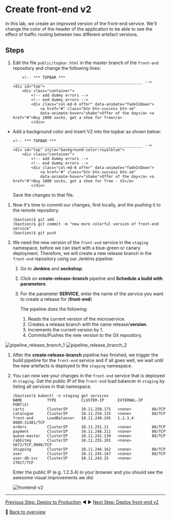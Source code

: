 # Create front-end v2

In this lab, we create an improved version of the front-end service. We'll change the color of the header of the application to be able to see the effect of traffic routing between two different artefact versions.

## Steps

1. Edit the file `public/topbar.html` in the master branch of the `front-end` repository and change the following lines:

    ```
        <!-- *** TOPBAR ***
    _________________________________________________________ -->
    <div id="top">
        <div class="container">
            <!-- add dummy errors -->
            <!-- end dummy errors -->
            <div class="col-md-6 offer" data-animate="fadeInDown">
                <a href="#" class="btn btn-success btn-sm"
                data-animate-hover="shake">Offer of the day</a> <a href="#">Buy 1000 socks, get a shoe for free</a>
            </div>
    ```

- Add a background color and insert V2 into the topbar as shown below:

    ```
    <!-- *** TOPBAR ***
    _________________________________________________________ -->
    <div id="top" style="background-color:royalblue"> 
        <div class="container">
            <!-- add dummy errors -->
            <!-- end dummy errors -->
            <div class="col-md-6 offer" data-animate="fadeInDown">
                <a href="#" class="btn btn-success btn-sm"
                data-animate-hover="shake">Offer of the day</a> <a href="#">Buy 1000 socks, get a shoe for free - V2</a>
            </div>
    ```

    Save the changes to that file.

1. Now it's time to commit our changes, first locally, and the pushing it to the remote repository.

    ```
    (bastion)$ git add .
    (bastion)$ git commit -m "new more colorful version of front-end service"
    (bastion)$ git push
    ```

1. We need the new version of the `front-end` service in the `staging` namespace, before we can start with a blue-green or canary deployment. Therefore, we will create a new release branch in the `front-end` repository using our Jenkins pipeline:

    1. Go to **Jenkins** and **sockshop**.
    1. Click on **create-release-branch** pipeline and **Schedule a build with parameters**.
    1. For the parameter **SERVICE**, enter the name of the service you want to create a release for (**front-end**)

        The pipeline does the following:
        1. Reads the current version of the microservice.
        1. Creates a release branch with the name release/**version**.
        1. Increments the current version by 1. 
        1. Commits/Pushes the new version to the Git repository.

![pipeline_release_branch_1](../assets/pipeline_release_branch_1.png)
![pipeline_release_branch_2](../assets/pipeline_release_branch_2.png)

1. After the **create-release-branch** pipeline has finished, we trigger the build pipeline for the `front-end` service and if all goes well, we wait until the new artefacts is deployed to the `staging` namespace.

1. You can now see your changes in the `front-end` service that is deployed in `staging`. Get the public IP of the `front-end` load balancer in `staging` by listing all services in that namespace.

    ```
    (bastion)$ kubectl -n staging get services
    NAME           TYPE           CLUSTER-IP      EXTERNAL-IP    PORT(S)
    carts          ClusterIP      10.11.250.175   <none>         80/TCP
    catalogue      ClusterIP      10.11.254.135   <none>         80/TCP
    front-end      LoadBalancer   10.11.249.245   1.2.3.4        8080:31481/TCP
    orders         ClusterIP      10.11.251.11    <none>         80/TCP
    payment        ClusterIP      10.11.248.211   <none>         80/TCP
    queue-master   ClusterIP      10.11.242.139   <none>         80/TCP
    rabbitmq       ClusterIP      10.11.255.201   <none>         5672/TCP,9090/TCP
    shipping       ClusterIP      10.11.244.162   <none>         80/TCP
    user           ClusterIP      10.11.245.147   <none>         80/TCP
    user-db-svc    ClusterIP      10.11.243.25    <none>         27017/TCP
    ```

    Enter the public IP (e.g. 1.2.3.4) in your browser and you should see the awesome visual improvements we did.

    ![frontend-v2](../assets/frontend-v2.png)

---

[Previous Step: Deploy to Production](../3_Deploy_to_production) :arrow_backward: :arrow_forward: [Next Step: Deploy front-end v2](../5_Deploy_front-end_v2)

:arrow_up_small: [Back to overview](../)
